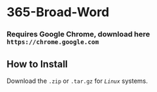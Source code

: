 # 365-Broad-Word
### Requires Google Chrome, download here ```https://chrome.google.com```

## How to Install
Download the ```.zip``` or ```.tar.gz``` for *```Linux```* systems.
